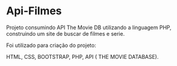 # Api-Filmes

Projeto consumindo API The Movie DB utilizando a linguagem PHP,  construindo um site de buscar de filmes e serie.

Foi utilizado para criação do projeto:

HTML, CSS, BOOTSTRAP, PHP, API ( THE MOVIE  DATABASE).
